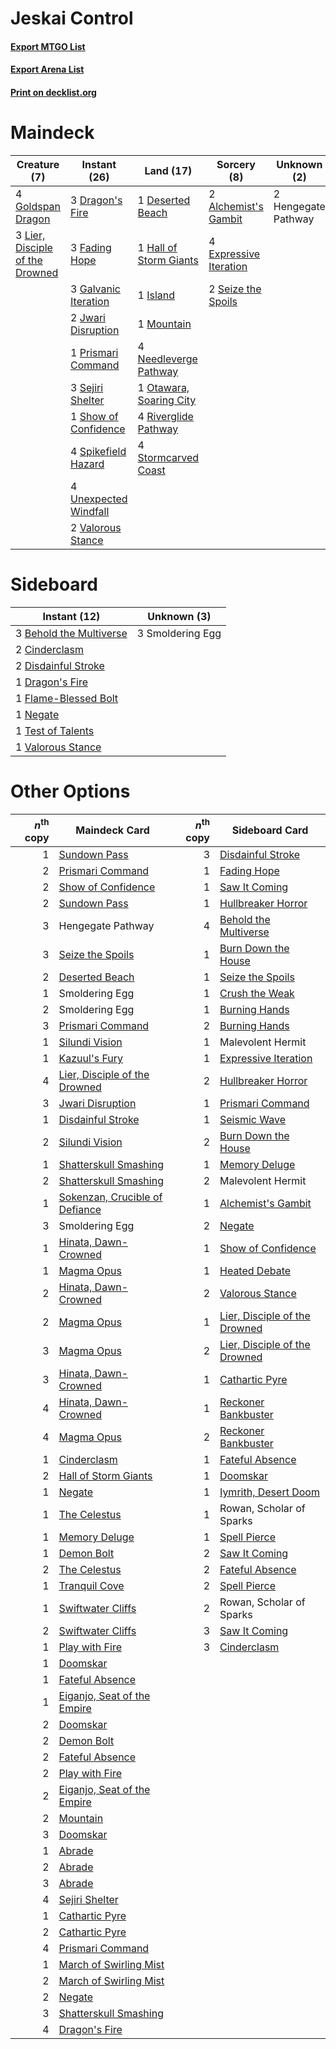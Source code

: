 # Jeskai Control

#### [Export MTGO List](../collection/Jeskai%20Control/Jeskai%20Control.txt)
#### [Export Arena List](../collection/Jeskai%20Control/Jeskai%20Control_arena.txt)
#### [Print on decklist.org](http://decklist.org/?deckmain=2%09Alchemist's%20Gambit%0A1%09Deserted%20Beach%0A3%09Dragon's%20Fire%0A4%09Expressive%20Iteration%0A3%09Fading%20Hope%0A3%09Galvanic%20Iteration%0A4%09Goldspan%20Dragon%0A1%09Hall%20of%20Storm%20Giants%0A2%09Hengegate%20Pathway%0A1%09Island%0A2%09Jwari%20Disruption%0A3%09Lier,%20Disciple%20of%20the%20Drowned%0A1%09Mountain%0A4%09Needleverge%20Pathway%0A1%09Otawara,%20Soaring%20City%0A1%09Prismari%20Command%0A4%09Riverglide%20Pathway%0A2%09Seize%20the%20Spoils%0A3%09Sejiri%20Shelter%0A1%09Show%20of%20Confidence%0A4%09Spikefield%20Hazard%0A4%09Stormcarved%20Coast%0A4%09Unexpected%20Windfall%0A2%09Valorous%20Stance&deckside=3%09Behold%20the%20Multiverse%0A2%09Cinderclasm%0A2%09Disdainful%20Stroke%0A1%09Dragon's%20Fire%0A1%09Flame-Blessed%20Bolt%0A1%09Negate%0A3%09Smoldering%20Egg%0A1%09Test%20of%20Talents%0A1%09Valorous%20Stance)
# Maindeck

|                                               Creature (7)                                               |                                          Instant (26)                                          |                                            Land (17)                                             |                                           Sorcery (8)                                           |    Unknown (2)    |
|----------------------------------------------------------------------------------------------------------|------------------------------------------------------------------------------------------------|--------------------------------------------------------------------------------------------------|-------------------------------------------------------------------------------------------------|-------------------|
|4 [Goldspan Dragon](http://gatherer.wizards.com/Pages/Card/Details.aspx?multiverseid=503751)              |3 [Dragon's Fire](http://gatherer.wizards.com/Pages/Card/Details.aspx?multiverseid=527426)      |1 [Deserted Beach](http://gatherer.wizards.com/Pages/Card/Details.aspx?multiverseid=535058)       |2 [Alchemist's Gambit](http://gatherer.wizards.com/Pages/Card/Details.aspx?multiverseid=540993)  |2 Hengegate Pathway|
|3 [Lier, Disciple of the Drowned](http://gatherer.wizards.com/Pages/Card/Details.aspx?multiverseid=534821)|3 [Fading Hope](http://gatherer.wizards.com/Pages/Card/Details.aspx?multiverseid=534812)        |1 [Hall of Storm Giants](http://gatherer.wizards.com/Pages/Card/Details.aspx?multiverseid=527544) |4 [Expressive Iteration](http://gatherer.wizards.com/Pages/Card/Details.aspx?multiverseid=513678)|                   |
|                                                                                                          |3 [Galvanic Iteration](http://gatherer.wizards.com/Pages/Card/Details.aspx?multiverseid=535018) |1 [Island](http://gatherer.wizards.com/Pages/Card/Details.aspx?multiverseid=439857)               |2 [Seize the Spoils](http://gatherer.wizards.com/Pages/Card/Details.aspx?multiverseid=503761)    |                   |
|                                                                                                          |2 [Jwari Disruption](http://gatherer.wizards.com/Pages/Card/Details.aspx?multiverseid=491693)   |1 [Mountain](http://gatherer.wizards.com/Pages/Card/Details.aspx?multiverseid=439859)             |                                                                                                 |                   |
|                                                                                                          |1 [Prismari Command](http://gatherer.wizards.com/Pages/Card/Details.aspx?multiverseid=513706)   |4 [Needleverge Pathway](http://gatherer.wizards.com/Pages/Card/Details.aspx?multiverseid=491918)  |                                                                                                 |                   |
|                                                                                                          |3 [Sejiri Shelter](http://gatherer.wizards.com/Pages/Card/Details.aspx?multiverseid=491662)     |1 [Otawara, Soaring City](http://gatherer.wizards.com/Pages/Card/Details.aspx?multiverseid=548584)|                                                                                                 |                   |
|                                                                                                          |1 [Show of Confidence](http://gatherer.wizards.com/Pages/Card/Details.aspx?multiverseid=513505) |4 [Riverglide Pathway](http://gatherer.wizards.com/Pages/Card/Details.aspx?multiverseid=491920)   |                                                                                                 |                   |
|                                                                                                          |4 [Spikefield Hazard](http://gatherer.wizards.com/Pages/Card/Details.aspx?multiverseid=491809)  |4 [Stormcarved Coast](http://gatherer.wizards.com/Pages/Card/Details.aspx?multiverseid=541141)    |                                                                                                 |                   |
|                                                                                                          |4 [Unexpected Windfall](http://gatherer.wizards.com/Pages/Card/Details.aspx?multiverseid=527451)|                                                                                                  |                                                                                                 |                   |
|                                                                                                          |2 [Valorous Stance](http://gatherer.wizards.com/Pages/Card/Details.aspx?multiverseid=391950)    |                                                                                                  |                                                                                                 |                   |


# Sideboard

|                                           Instant (12)                                           |  Unknown (3)   |
|--------------------------------------------------------------------------------------------------|----------------|
|3 [Behold the Multiverse](http://gatherer.wizards.com/Pages/Card/Details.aspx?multiverseid=503653)|3 Smoldering Egg|
|2 [Cinderclasm](http://gatherer.wizards.com/Pages/Card/Details.aspx?multiverseid=491776)          |                |
|2 [Disdainful Stroke](http://gatherer.wizards.com/Pages/Card/Details.aspx?multiverseid=420705)    |                |
|1 [Dragon's Fire](http://gatherer.wizards.com/Pages/Card/Details.aspx?multiverseid=527426)        |                |
|1 [Flame-Blessed Bolt](http://gatherer.wizards.com/Pages/Card/Details.aspx?multiverseid=541014)   |                |
|1 [Negate](http://gatherer.wizards.com/Pages/Card/Details.aspx?multiverseid=423707)               |                |
|1 [Test of Talents](http://gatherer.wizards.com/Pages/Card/Details.aspx?multiverseid=513536)      |                |
|1 [Valorous Stance](http://gatherer.wizards.com/Pages/Card/Details.aspx?multiverseid=391950)      |                |


# Other Options

|*n*<sup>th</sup> copy|                                              Maindeck Card                                              |*n*<sup>th</sup> copy|                                             Sideboard Card                                             |
|--------------------:|---------------------------------------------------------------------------------------------------------|--------------------:|--------------------------------------------------------------------------------------------------------|
|                    1|[Sundown Pass](http://gatherer.wizards.com/Pages/Card/Details.aspx?multiverseid=541142)                  |                    3|[Disdainful Stroke](http://gatherer.wizards.com/Pages/Card/Details.aspx?multiverseid=420705)            |
|                    2|[Prismari Command](http://gatherer.wizards.com/Pages/Card/Details.aspx?multiverseid=513706)              |                    1|[Fading Hope](http://gatherer.wizards.com/Pages/Card/Details.aspx?multiverseid=534812)                  |
|                    2|[Show of Confidence](http://gatherer.wizards.com/Pages/Card/Details.aspx?multiverseid=513505)            |                    1|[Saw It Coming](http://gatherer.wizards.com/Pages/Card/Details.aspx?multiverseid=503684)                |
|                    2|[Sundown Pass](http://gatherer.wizards.com/Pages/Card/Details.aspx?multiverseid=541142)                  |                    1|[Hullbreaker Horror](http://gatherer.wizards.com/Pages/Card/Details.aspx?multiverseid=540902)           |
|                    3|Hengegate Pathway                                                                                        |                    4|[Behold the Multiverse](http://gatherer.wizards.com/Pages/Card/Details.aspx?multiverseid=503653)        |
|                    3|[Seize the Spoils](http://gatherer.wizards.com/Pages/Card/Details.aspx?multiverseid=503761)              |                    1|[Burn Down the House](http://gatherer.wizards.com/Pages/Card/Details.aspx?multiverseid=534907)          |
|                    2|[Deserted Beach](http://gatherer.wizards.com/Pages/Card/Details.aspx?multiverseid=535058)                |                    1|[Seize the Spoils](http://gatherer.wizards.com/Pages/Card/Details.aspx?multiverseid=503761)             |
|                    1|Smoldering Egg                                                                                           |                    1|[Crush the Weak](http://gatherer.wizards.com/Pages/Card/Details.aspx?multiverseid=503740)               |
|                    2|Smoldering Egg                                                                                           |                    1|[Burning Hands](http://gatherer.wizards.com/Pages/Card/Details.aspx?multiverseid=527422)                |
|                    3|[Prismari Command](http://gatherer.wizards.com/Pages/Card/Details.aspx?multiverseid=513706)              |                    2|[Burning Hands](http://gatherer.wizards.com/Pages/Card/Details.aspx?multiverseid=527422)                |
|                    1|[Silundi Vision](http://gatherer.wizards.com/Pages/Card/Details.aspx?multiverseid=491711)                |                    1|Malevolent Hermit                                                                                       |
|                    1|[Kazuul's Fury](http://gatherer.wizards.com/Pages/Card/Details.aspx?multiverseid=491786)                 |                    1|[Expressive Iteration](http://gatherer.wizards.com/Pages/Card/Details.aspx?multiverseid=513678)         |
|                    4|[Lier, Disciple of the Drowned](http://gatherer.wizards.com/Pages/Card/Details.aspx?multiverseid=534821) |                    2|[Hullbreaker Horror](http://gatherer.wizards.com/Pages/Card/Details.aspx?multiverseid=540902)           |
|                    3|[Jwari Disruption](http://gatherer.wizards.com/Pages/Card/Details.aspx?multiverseid=491693)              |                    1|[Prismari Command](http://gatherer.wizards.com/Pages/Card/Details.aspx?multiverseid=513706)             |
|                    1|[Disdainful Stroke](http://gatherer.wizards.com/Pages/Card/Details.aspx?multiverseid=420705)             |                    1|[Seismic Wave](http://gatherer.wizards.com/Pages/Card/Details.aspx?multiverseid=548465)                 |
|                    2|[Silundi Vision](http://gatherer.wizards.com/Pages/Card/Details.aspx?multiverseid=491711)                |                    2|[Burn Down the House](http://gatherer.wizards.com/Pages/Card/Details.aspx?multiverseid=534907)          |
|                    1|[Shatterskull Smashing](http://gatherer.wizards.com/Pages/Card/Details.aspx?multiverseid=491802)         |                    1|[Memory Deluge](http://gatherer.wizards.com/Pages/Card/Details.aspx?multiverseid=534825)                |
|                    2|[Shatterskull Smashing](http://gatherer.wizards.com/Pages/Card/Details.aspx?multiverseid=491802)         |                    2|Malevolent Hermit                                                                                       |
|                    1|[Sokenzan, Crucible of Defiance](http://gatherer.wizards.com/Pages/Card/Details.aspx?multiverseid=548589)|                    1|[Alchemist's Gambit](http://gatherer.wizards.com/Pages/Card/Details.aspx?multiverseid=540993)           |
|                    3|Smoldering Egg                                                                                           |                    2|[Negate](http://gatherer.wizards.com/Pages/Card/Details.aspx?multiverseid=423707)                       |
|                    1|[Hinata, Dawn-Crowned](http://gatherer.wizards.com/Pages/Card/Details.aspx?multiverseid=548534)          |                    1|[Show of Confidence](http://gatherer.wizards.com/Pages/Card/Details.aspx?multiverseid=513505)           |
|                    1|[Magma Opus](http://gatherer.wizards.com/Pages/Card/Details.aspx?multiverseid=513695)                    |                    1|[Heated Debate](http://gatherer.wizards.com/Pages/Card/Details.aspx?multiverseid=513583)                |
|                    2|[Hinata, Dawn-Crowned](http://gatherer.wizards.com/Pages/Card/Details.aspx?multiverseid=548534)          |                    2|[Valorous Stance](http://gatherer.wizards.com/Pages/Card/Details.aspx?multiverseid=391950)              |
|                    2|[Magma Opus](http://gatherer.wizards.com/Pages/Card/Details.aspx?multiverseid=513695)                    |                    1|[Lier, Disciple of the Drowned](http://gatherer.wizards.com/Pages/Card/Details.aspx?multiverseid=534821)|
|                    3|[Magma Opus](http://gatherer.wizards.com/Pages/Card/Details.aspx?multiverseid=513695)                    |                    2|[Lier, Disciple of the Drowned](http://gatherer.wizards.com/Pages/Card/Details.aspx?multiverseid=534821)|
|                    3|[Hinata, Dawn-Crowned](http://gatherer.wizards.com/Pages/Card/Details.aspx?multiverseid=548534)          |                    1|[Cathartic Pyre](http://gatherer.wizards.com/Pages/Card/Details.aspx?multiverseid=534909)               |
|                    4|[Hinata, Dawn-Crowned](http://gatherer.wizards.com/Pages/Card/Details.aspx?multiverseid=548534)          |                    1|[Reckoner Bankbuster](http://gatherer.wizards.com/Pages/Card/Details.aspx?multiverseid=548568)          |
|                    4|[Magma Opus](http://gatherer.wizards.com/Pages/Card/Details.aspx?multiverseid=513695)                    |                    2|[Reckoner Bankbuster](http://gatherer.wizards.com/Pages/Card/Details.aspx?multiverseid=548568)          |
|                    1|[Cinderclasm](http://gatherer.wizards.com/Pages/Card/Details.aspx?multiverseid=491776)                   |                    1|[Fateful Absence](http://gatherer.wizards.com/Pages/Card/Details.aspx?multiverseid=534774)              |
|                    2|[Hall of Storm Giants](http://gatherer.wizards.com/Pages/Card/Details.aspx?multiverseid=527544)          |                    1|[Doomskar](http://gatherer.wizards.com/Pages/Card/Details.aspx?multiverseid=503613)                     |
|                    1|[Negate](http://gatherer.wizards.com/Pages/Card/Details.aspx?multiverseid=423707)                        |                    1|[Iymrith, Desert Doom](http://gatherer.wizards.com/Pages/Card/Details.aspx?multiverseid=527349)         |
|                    1|[The Celestus](http://gatherer.wizards.com/Pages/Card/Details.aspx?multiverseid=535049)                  |                    1|Rowan, Scholar of Sparks                                                                                |
|                    1|[Memory Deluge](http://gatherer.wizards.com/Pages/Card/Details.aspx?multiverseid=534825)                 |                    1|[Spell Pierce](http://gatherer.wizards.com/Pages/Card/Details.aspx?multiverseid=425876)                 |
|                    1|[Demon Bolt](http://gatherer.wizards.com/Pages/Card/Details.aspx?multiverseid=503741)                    |                    2|[Saw It Coming](http://gatherer.wizards.com/Pages/Card/Details.aspx?multiverseid=503684)                |
|                    2|[The Celestus](http://gatherer.wizards.com/Pages/Card/Details.aspx?multiverseid=535049)                  |                    2|[Fateful Absence](http://gatherer.wizards.com/Pages/Card/Details.aspx?multiverseid=534774)              |
|                    1|[Tranquil Cove](http://gatherer.wizards.com/Pages/Card/Details.aspx?multiverseid=451243)                 |                    2|[Spell Pierce](http://gatherer.wizards.com/Pages/Card/Details.aspx?multiverseid=425876)                 |
|                    1|[Swiftwater Cliffs](http://gatherer.wizards.com/Pages/Card/Details.aspx?multiverseid=405407)             |                    2|Rowan, Scholar of Sparks                                                                                |
|                    2|[Swiftwater Cliffs](http://gatherer.wizards.com/Pages/Card/Details.aspx?multiverseid=405407)             |                    3|[Saw It Coming](http://gatherer.wizards.com/Pages/Card/Details.aspx?multiverseid=503684)                |
|                    1|[Play with Fire](http://gatherer.wizards.com/Pages/Card/Details.aspx?multiverseid=534933)                |                    3|[Cinderclasm](http://gatherer.wizards.com/Pages/Card/Details.aspx?multiverseid=491776)                  |
|                    1|[Doomskar](http://gatherer.wizards.com/Pages/Card/Details.aspx?multiverseid=503613)                      |                     |                                                                                                        |
|                    1|[Fateful Absence](http://gatherer.wizards.com/Pages/Card/Details.aspx?multiverseid=534774)               |                     |                                                                                                        |
|                    1|[Eiganjo, Seat of the Empire](http://gatherer.wizards.com/Pages/Card/Details.aspx?multiverseid=548581)   |                     |                                                                                                        |
|                    2|[Doomskar](http://gatherer.wizards.com/Pages/Card/Details.aspx?multiverseid=503613)                      |                     |                                                                                                        |
|                    2|[Demon Bolt](http://gatherer.wizards.com/Pages/Card/Details.aspx?multiverseid=503741)                    |                     |                                                                                                        |
|                    2|[Fateful Absence](http://gatherer.wizards.com/Pages/Card/Details.aspx?multiverseid=534774)               |                     |                                                                                                        |
|                    2|[Play with Fire](http://gatherer.wizards.com/Pages/Card/Details.aspx?multiverseid=534933)                |                     |                                                                                                        |
|                    2|[Eiganjo, Seat of the Empire](http://gatherer.wizards.com/Pages/Card/Details.aspx?multiverseid=548581)   |                     |                                                                                                        |
|                    2|[Mountain](http://gatherer.wizards.com/Pages/Card/Details.aspx?multiverseid=439859)                      |                     |                                                                                                        |
|                    3|[Doomskar](http://gatherer.wizards.com/Pages/Card/Details.aspx?multiverseid=503613)                      |                     |                                                                                                        |
|                    1|[Abrade](http://gatherer.wizards.com/Pages/Card/Details.aspx?multiverseid=430772)                        |                     |                                                                                                        |
|                    2|[Abrade](http://gatherer.wizards.com/Pages/Card/Details.aspx?multiverseid=430772)                        |                     |                                                                                                        |
|                    3|[Abrade](http://gatherer.wizards.com/Pages/Card/Details.aspx?multiverseid=430772)                        |                     |                                                                                                        |
|                    4|[Sejiri Shelter](http://gatherer.wizards.com/Pages/Card/Details.aspx?multiverseid=491662)                |                     |                                                                                                        |
|                    1|[Cathartic Pyre](http://gatherer.wizards.com/Pages/Card/Details.aspx?multiverseid=534909)                |                     |                                                                                                        |
|                    2|[Cathartic Pyre](http://gatherer.wizards.com/Pages/Card/Details.aspx?multiverseid=534909)                |                     |                                                                                                        |
|                    4|[Prismari Command](http://gatherer.wizards.com/Pages/Card/Details.aspx?multiverseid=513706)              |                     |                                                                                                        |
|                    1|[March of Swirling Mist](http://gatherer.wizards.com/Pages/Card/Details.aspx?multiverseid=548358)        |                     |                                                                                                        |
|                    2|[March of Swirling Mist](http://gatherer.wizards.com/Pages/Card/Details.aspx?multiverseid=548358)        |                     |                                                                                                        |
|                    2|[Negate](http://gatherer.wizards.com/Pages/Card/Details.aspx?multiverseid=423707)                        |                     |                                                                                                        |
|                    3|[Shatterskull Smashing](http://gatherer.wizards.com/Pages/Card/Details.aspx?multiverseid=491802)         |                     |                                                                                                        |
|                    4|[Dragon's Fire](http://gatherer.wizards.com/Pages/Card/Details.aspx?multiverseid=527426)                 |                     |                                                                                                        |

